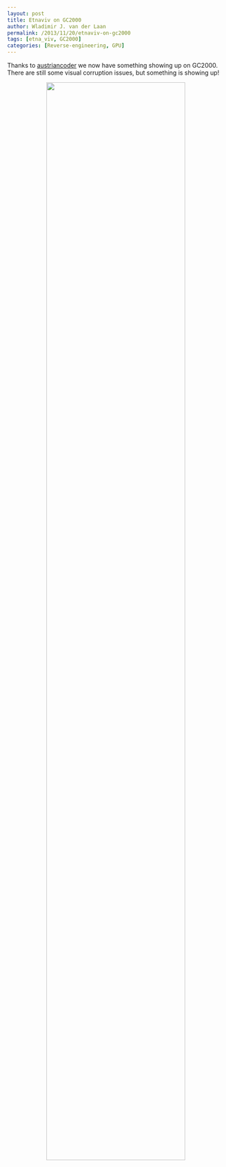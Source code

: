 ```yaml
---
layout: post
title: Etnaviv on GC2000
author: Wladimir J. van der Laan
permalink: /2013/11/20/etnaviv-on-gc2000
tags: [etna_viv, GC2000]
categories: [Reverse-engineering, GPU]
---
```


<p>Thanks to <a href="https://github.com/laanwj/etna_viv/pull/20">austriancoder</a> we now have something showing up on GC2000. There are still some visual corruption issues, but something is showing up!<p>

<center><img src="{{ site.baseurl }}/assets{{ page.id }}/68.png" style="width:80%"></center>

